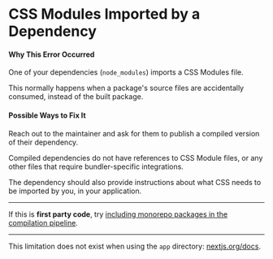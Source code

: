 # CSS Modules Imported by a Dependency

#### Why This Error Occurred

One of your dependencies (`node_modules`) imports a CSS Modules file.

This normally happens when a package's source files are accidentally consumed,
instead of the built package.

#### Possible Ways to Fix It

Reach out to the maintainer and ask for them to publish a compiled version of
their dependency.

Compiled dependencies do not have references to CSS Module files, or any other
files that require bundler-specific integrations.

The dependency should also provide instructions about what CSS needs to be
imported by you, in your application.

---

If this is **first party code**, try
[including monorepo packages in the compilation pipeline](https://nextjs.org/docs/advanced-features/compiler#module-transpilation).

---

This limitation does not exist when using the `app` directory: [nextjs.org/docs](https://nextjs.org/docs).
